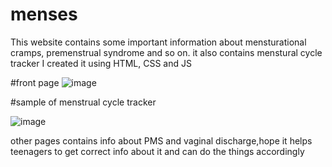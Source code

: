 # menses

This website contains some important information about mensturational cramps, premenstrual syndrome and so on.
it also contains menstural cycle tracker
I created it using HTML, CSS and JS

#front page
![image](https://user-images.githubusercontent.com/63540418/236637842-9b5a332e-09a0-48df-a8bb-4f7643585a9e.png)

#sample of menstrual cycle tracker

![image](https://user-images.githubusercontent.com/63540418/236637900-aaff6002-92a6-45fc-88f1-a8944e485110.png)

other pages contains info about PMS and vaginal discharge,hope it helps teenagers to get correct info about it and can do the things accordingly

